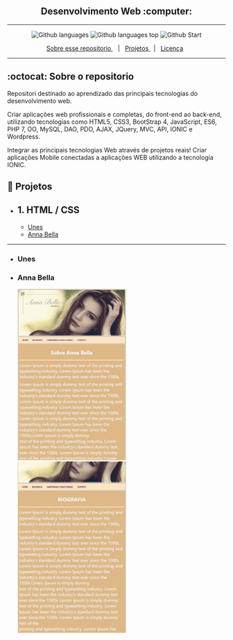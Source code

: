 <h2 align="center">
  Desenvolvimento Web :computer:
</h2>

---

<p align="center">
<img alt="Github languages" src="https://img.shields.io/github/languages/count/fdAssis/Desenvolvimento-Web?color=blue&style=flat"> <img alt="Github languages top" src="https://img.shields.io/github/languages/top/fdAssis/Desenvolvimento-Web?style=flat"> <img alt="Github Start" src="https://img.shields.io/github/stars/fdAssis/Desenvolvimento-Web?color=purple&style=social">
</p>

<p align="center">
  <a href="#octocat-sobre-o-repositorio">Sobre esse repositorio </a> &nbsp;&nbsp;&nbsp;|&nbsp;&nbsp;&nbsp;<a href="#milky_way-índice">Projetos </a> &nbsp;&nbsp;|&nbsp;&nbsp;
  <a href="#memo-licença">Licença</a>&nbsp;&nbsp; 
</p>

---

## :octocat: Sobre o repositorio
  Repositori destinado ao aprendizado das principais tecnologias do desenvolvimento web.

  Criar aplicações web profissionais e completas, do front-end ao back-end, utilizando tecnologias como HTML5, CSS3, BootStrap 4, JavaScript, ES6, PHP 7, OO, MySQL, DAO, PDO, AJAX, JQuery, MVC, API, IONIC e Wordpress.

  Integrar as principais tecnologias Web através de projetos reais!
  Criar aplicações Mobile conectadas a aplicações WEB utilizando a tecnologia IONIC.

## :milky_way: Projetos
- ## 1. HTML / CSS
   - <a href="#Unes">Unes</a>
   - <a href="#Anna-Bella">Anna Bella</a>
---

- ### Unes
- ### Anna Bella
  <p float="left">
  
    <img src="PROJECTS/Projeto_Anna_Bella/screenshot/index_anna_bella.png" width=250/>

    <img src="PROJECTS/Projeto_Anna_Bella/screenshot/biografia_anna_bella.png" width=250/>

  </p> 
